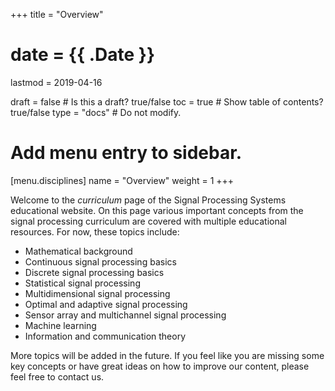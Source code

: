 +++
title = "Overview"

# date = {{ .Date }}
lastmod = 2019-04-16

draft = false  # Is this a draft? true/false
toc = true  # Show table of contents? true/false
type = "docs"  # Do not modify.

# Add menu entry to sidebar.
[menu.disciplines]
  name = "Overview"
  weight = 1
+++

Welcome to the *curriculum* page of the Signal Processing Systems educational website. On this page various important concepts from the signal processing curriculum are covered with multiple educational resources. For now, these topics include:

* Mathematical background
* Continuous signal processing basics
* Discrete signal processing basics
* Statistical signal processing
* Multidimensional signal processing
* Optimal and adaptive signal processing
* Sensor array and multichannel signal processing
* Machine learning
* Information and communication theory

More topics will be added in the future. If you feel like you are missing some key concepts or have great ideas on how to improve our content, please feel free to contact us.
